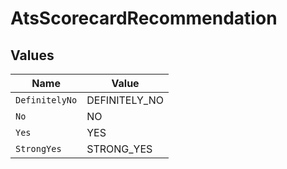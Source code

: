 # AtsScorecardRecommendation


## Values

| Name           | Value          |
| -------------- | -------------- |
| `DefinitelyNo` | DEFINITELY_NO  |
| `No`           | NO             |
| `Yes`          | YES            |
| `StrongYes`    | STRONG_YES     |